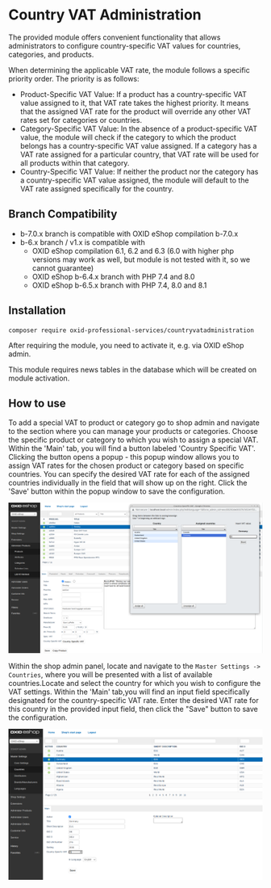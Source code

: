 # Country VAT Administration

The provided module offers convenient functionality that allows administrators to configure country-specific VAT values
for countries, categories, and products.

When determining the applicable VAT rate, the module follows a specific priority order. The priority is as follows:
* Product-Specific VAT Value: If a product has a country-specific VAT value assigned to it, that VAT rate takes
the highest priority. It means that the assigned VAT rate for the product will override any other VAT rates set for categories or countries.
* Category-Specific VAT Value: In the absence of a product-specific VAT value, the module will check if the category
to which the product belongs has a country-specific VAT value assigned. If a category has a VAT rate assigned for
a particular country, that VAT rate will be used for all products within that category.
* Country-Specific VAT Value: If neither the product nor the category has a country-specific VAT value assigned,
the module will default to the VAT rate assigned specifically for the country.


## Branch Compatibility

* b-7.0.x branch is compatible with OXID eShop compilation b-7.0.x
* b-6.x branch / v1.x is compatible with
  * OXID eShop compilation 6.1, 6.2 and 6.3 (6.0 with higher php versions may work as well, but module is not tested with it, so we cannot guarantee)
  * OXID eShop b-6.4.x branch with PHP 7.4 and 8.0
  * OXID eShop b-6.5.x branch with PHP 7.4, 8.0 and 8.1


## Installation 

```
composer require oxid-professional-services/countryvatadministration
```

After requiring the module, you need to activate it, e.g. via OXID eShop admin.

This module requires news tables in the database which will be created on module activation.

## How to use

To add a special VAT to product or category go to shop admin and navigate to the section where
you can manage your products or categories. Choose the specific product or category
to which you wish to assign a special VAT. Within the 'Main' tab, you will find a button labeled 'Country Specific VAT'.
Clicking the button opens a popup - this popup window allows you to assign VAT rates
for the chosen product or category based on specific countries.
You can specify the desired VAT rate for each of the assigned countries individually
in the field that will show up on the right. Click the 'Save' button within the popup window to save the configuration.

![Image alt](./assign-vat.png)

Within the shop admin panel, locate and navigate to the `Master Settings -> Countries`, where you will be presented
with a list of available countries.Locate and select the country for which you wish to configure the VAT settings.
Within the 'Main' tab,you will find an input field specifically designated for the country-specific VAT rate. 
Enter the desired VAT rate for this country in the provided input field, then click the "Save" button to save the configuration.

![Image alt](./assign-country-vat.png)
